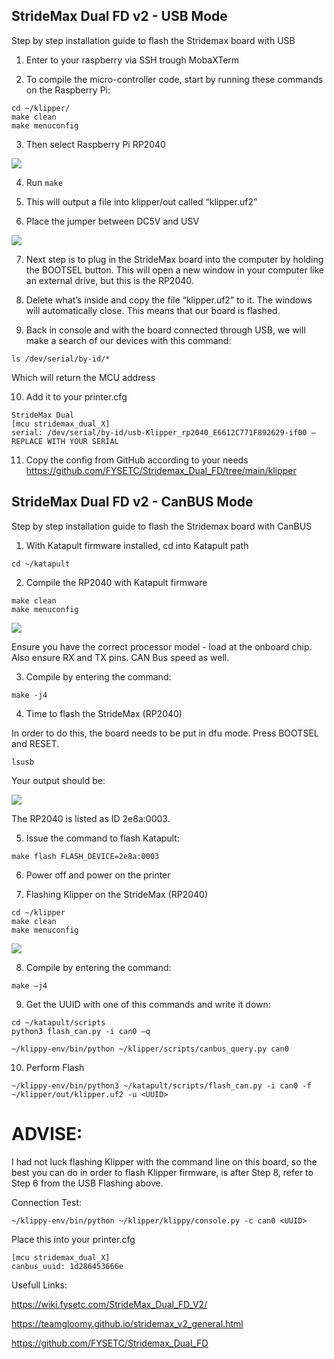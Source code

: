 ## StrideMax Dual FD v2 - USB Mode

Step by step installation guide to flash the Stridemax board with USB

1.  Enter to your raspberry via SSH trough MobaXTerm

2.  To compile the micro-controller code, start by running these commands on the Raspberry Pi: 

```
cd ~/klipper/ 
make clean
make menuconfig
```

3. Then select Raspberry Pi RP2040

![](https://github.com/emebecnc/Guides/blob/main/StrideMax%20Dual%20FD%20v2%20USB%20&%20CanBUS%20Mode/media/5.png?raw=true)

4. Run ```make```

5. This will output a file into klipper/out called “klipper.uf2”

6. Place the jumper between DC5V and USV

![](https://github.com/emebecnc/Guides/blob/main/StrideMax%20Dual%20FD%20v2%20USB%20&%20CanBUS%20Mode/media/4.png?raw=true)

7. Next step is to plug in the StrideMax board into the computer by holding the BOOTSEL button. This will open a new window in your computer like an external drive, but this is the RP2040.

8. Delete what’s inside and copy the file “klipper.uf2” to it. The windows will automatically close. This means that our board is flashed.

9. Back in console and with the board connected through USB, we will make a search of our devices with this command: 
```
ls /dev/serial/by-id/*
```
Which will return the MCU address

10. Add it to your printer.cfg 

```
StrideMax Dual 
[mcu stridemax_dual_X] 
serial: /dev/serial/by-id/usb-Klipper_rp2040_E6612C771F892629-if00 – REPLACE WITH YOUR SERIAL
```

11. Copy the config from GitHub according to your needs https://github.com/FYSETC/Stridemax_Dual_FD/tree/main/klipper

## StrideMax Dual FD v2 - CanBUS Mode

Step by step installation guide to flash the Stridemax board with CanBUS

1. With Katapult firmware installed, cd into Katapult path 
```
cd ~/katapult
```

2.	Compile the RP2040 with Katapult firmware

```
make clean
make menuconfig
```

![](https://github.com/emebecnc/Guides/blob/main/StrideMax%20Dual%20FD%20v2%20USB%20&%20CanBUS%20Mode/media/1.png?raw=true)

Ensure you have the correct processor model - load at the onboard chip. Also ensure RX and TX pins. CAN Bus speed as well.

3. Compile by entering the command: 

```
make -j4
```

4. Time to flash the  StrideMax (RP2040)

In order to do this, the board needs to be put in dfu mode. Press BOOTSEL and RESET.

```
lsusb
```

Your output should be:

![](https://github.com/emebecnc/Guides/blob/main/StrideMax%20Dual%20FD%20v2%20USB%20&%20CanBUS%20Mode/media/2.png?raw=true)

The RP2040 is listed as ID  2e8a:0003. 

5. Issue the command to flash Katapult: 

```
make flash FLASH_DEVICE=2e8a:0003
```
6. Power off and power on the printer

7. Flashing Klipper on the StrideMax (RP2040)

```
cd ~/klipper
make clean
make menuconfig
```
![](https://github.com/emebecnc/Guides/blob/main/StrideMax%20Dual%20FD%20v2%20USB%20&%20CanBUS%20Mode/media/3.png?raw=true)

8. Compile by entering the command:

```
make –j4
```

9. Get the UUID with one of this commands and write it down:

```
cd ~/katapult/scripts
python3 flash_can.py -i can0 –q
```
```
~/klippy-env/bin/python ~/klipper/scripts/canbus_query.py can0
```

10. Perform Flash

```
~/klippy-env/bin/python3 ~/katapult/scripts/flash_can.py -i can0 -f ~/klipper/out/klipper.uf2 -u <UUID>
```
# ADVISE: 
I had not luck flashing Klipper with the command line on this board, so the best you can do in order to flash Klipper firmware, is after Step 8, refer to Step 6 from the USB Flashing above.

Connection Test:

```
~/klippy-env/bin/python ~/klipper/klippy/console.py -c can0 <UUID>
```
Place this into your printer.cfg

```
[mcu stridemax_dual_X]
canbus_uuid: 1d286453666e
```

Usefull Links:

https://wiki.fysetc.com/StrideMax_Dual_FD_V2/

https://teamgloomy.github.io/stridemax_v2_general.html

https://github.com/FYSETC/Stridemax_Dual_FD
